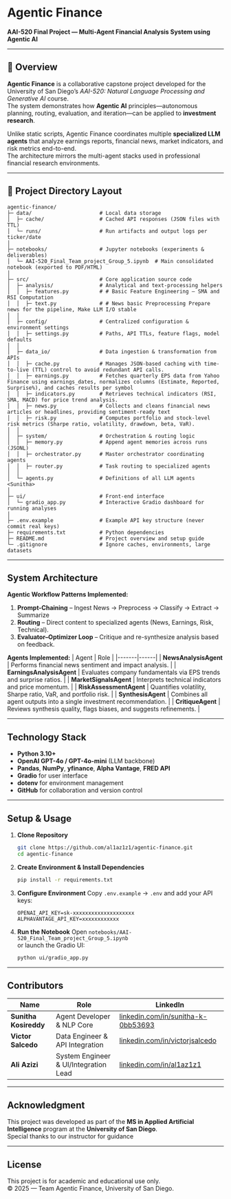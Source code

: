 #  Agentic Finance
**AAI-520 Final Project — Multi-Agent Financial Analysis System using Agentic AI**

---

## 📘 Overview
**Agentic Finance** is a collaborative capstone project developed for the University of San Diego’s *AAI-520: Natural Language Processing and Generative AI* course.  
The system demonstrates how **Agentic AI** principles—autonomous planning, routing, evaluation, and iteration—can be applied to **investment research**.

Unlike static scripts, Agentic Finance coordinates multiple **specialized LLM agents** that analyze earnings reports, financial news, market indicators, and risk metrics end-to-end.  
The architecture mirrors the multi-agent stacks used in professional financial research environments.

---

## 🧩 Project Directory Layout

```
agentic-finance/
├─ data/                      # Local data storage
│  ├─ cache/                  # Cached API responses (JSON files with TTL)
│  └─ runs/                   # Run artifacts and output logs per ticker/date
│
├─ notebooks/                 # Jupyter notebooks (experiments & deliverables)
│  └─ AAI-520_Final_Team_project_Group_5.ipynb  # Main consolidated notebook (exported to PDF/HTML)
│
├─ src/                       # Core application source code
│  ├─ analysis/               # Analytical and text-processing helpers
│  │  ├─ features.py          # # Basic Feature Engineering — SMA and RSI Computation
│  │  ├─ text.py              # # News basic Preprocessing Prepare news for the pipeline, Make LLM I/O stable
│  │
│  ├─ config/                 # Centralized configuration & environment settings
│  │  ├─ settings.py          # Paths, API TTLs, feature flags, model defaults  
│  │
│  ├─ data_io/                # Data ingestion & transformation from APIs
│  │  ├─ cache.py             # Manages JSON-based caching with time-to-live (TTL) control to avoid redundant API calls.
│  │  ├─ earnings.py          # Fetches quarterly EPS data from Yahoo Finance using earnings_dates, normalizes columns (Estimate, Reported, Surprise%), and caches results per symbol
│  │  ├─ indicators.py        # Retrieves technical indicators (RSI, SMA, MACD) for price trend analysis.
│  │  ├─ news.py              # Collects and cleans financial news articles or headlines, providing sentiment-ready text 
│  │  ├─ risk.py              # Computes portfolio and stock-level risk metrics (Sharpe ratio, volatility, drawdown, beta, VaR).
│  │
│  ├─ system/                 # Orchestration & routing logic
│  │  ├─ memory.py            # Append agent memories across runs (JSONL) 
│  │  ├─ orchestrator.py      # Master orchestrator coordinating agents  
│  │  ├─ router.py            # Task routing to specialized agents 
│  │
│  └─ agents.py               # Definitions of all LLM agents  <Sunitha>
│
├─ ui/                        # Front-end interface
│  └─ gradio_app.py           # Interactive Gradio dashboard for running analyses  
│
├─ .env.example               # Example API key structure (never commit real keys)
├─ requirements.txt           # Python dependencies
├─ README.md                  # Project overview and setup guide
└─ .gitignore                 # Ignore caches, environments, large datasets
```

---

## System Architecture
**Agentic Workflow Patterns Implemented:**
1. **Prompt-Chaining** – Ingest News → Preprocess → Classify → Extract → Summarize  
2. **Routing** – Direct content to specialized agents (News, Earnings, Risk, Technical).  
3. **Evaluator–Optimizer Loop** – Critique and re-synthesize analysis based on feedback.

**Agents Implemented:**
| Agent | Role |
|-------|------|
|  **NewsAnalysisAgent** | Performs financial news sentiment and impact analysis. |
|  **EarningsAnalysisAgent** | Evaluates company fundamentals via EPS trends and surprise ratios. |
|  **MarketSignalsAgent** | Interprets technical indicators and price momentum. |
|  **RiskAssessmentAgent** | Quantifies volatility, Sharpe ratio, VaR, and portfolio risk. |
|  **SynthesisAgent** | Combines all agent outputs into a single investment recommendation. |
|  **CritiqueAgent** | Reviews synthesis quality, flags biases, and suggests refinements. |

---

##  Technology Stack
- **Python 3.10+**
- **OpenAI GPT-4o / GPT-4o-mini** (LLM backbone)
- **Pandas**, **NumPy**, **yfinance**, **Alpha Vantage**, **FRED API**
- **Gradio** for user interface
- **dotenv** for environment management
- **GitHub** for collaboration and version control

---

##  Setup & Usage

1. **Clone Repository**
   ```bash
   git clone https://github.com/al1az1z1/agentic-finance.git
   cd agentic-finance
   ```

2. **Create Environment & Install Dependencies**
   ```bash
   pip install -r requirements.txt
   ```

3. **Configure Environment**
   Copy `.env.example` → `.env` and add your API keys:
   ```
   OPENAI_API_KEY=sk-xxxxxxxxxxxxxxxxxxxx
   ALPHAVANTAGE_API_KEY=xxxxxxxxxxxx
   ```

4. **Run the Notebook**
   Open `notebooks/AAI-520_Final_Team_project_Group_5.ipynb`  
   or launch the Gradio UI:
   ```bash
   python ui/gradio_app.py
   ```

---

## Contributors

| Name | Role | LinkedIn |
|------|------|-----------|
| **Sunitha Kosireddy** | Agent Developer & NLP Core | [linkedin.com/in/sunitha-k-0bb53693](https://www.linkedin.com/in/sunitha-k-0bb53693/) |
| **Victor Salcedo** | Data Engineer & API Integration | [linkedin.com/in/victorjsalcedo](https://www.linkedin.com/in/victorjsalcedo) |
| **Ali Azizi** | System Engineer & UI/Integration Lead | [linkedin.com/in/al1az1z1](https://www.linkedin.com/in/al1az1z1/) |

---

## Acknowledgment
This project was developed as part of the **MS in Applied Artificial Intelligence** program at the **University of San Diego**.  
Special thanks to our instructor for guidance

---

## License
This project is for academic and educational use only.  
© 2025 — Team Agentic Finance, University of San Diego.

 
